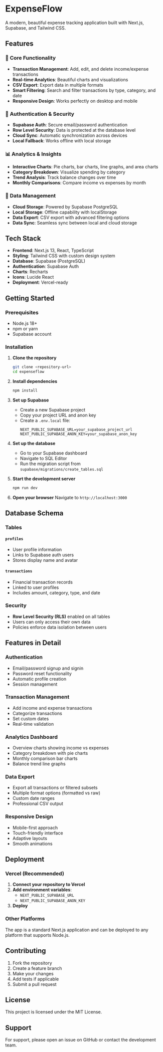 # ExpenseFlow

A modern, beautiful expense tracking application built with Next.js, Supabase, and Tailwind CSS.

## Features

### 🚀 **Core Functionality**
- **Transaction Management**: Add, edit, and delete income/expense transactions
- **Real-time Analytics**: Beautiful charts and visualizations
- **CSV Export**: Export data in multiple formats
- **Smart Filtering**: Search and filter transactions by type, category, and date
- **Responsive Design**: Works perfectly on desktop and mobile

### 🔐 **Authentication & Security**
- **Supabase Auth**: Secure email/password authentication
- **Row Level Security**: Data is protected at the database level
- **Cloud Sync**: Automatic synchronization across devices
- **Local Fallback**: Works offline with local storage

### 📊 **Analytics & Insights**
- **Interactive Charts**: Pie charts, bar charts, line graphs, and area charts
- **Category Breakdown**: Visualize spending by category
- **Trend Analysis**: Track balance changes over time
- **Monthly Comparisons**: Compare income vs expenses by month

### 💾 **Data Management**
- **Cloud Storage**: Powered by Supabase PostgreSQL
- **Local Storage**: Offline capability with localStorage
- **Data Export**: CSV export with advanced filtering options
- **Data Sync**: Seamless sync between local and cloud storage

## Tech Stack

- **Frontend**: Next.js 13, React, TypeScript
- **Styling**: Tailwind CSS with custom design system
- **Database**: Supabase (PostgreSQL)
- **Authentication**: Supabase Auth
- **Charts**: Recharts
- **Icons**: Lucide React
- **Deployment**: Vercel-ready

## Getting Started

### Prerequisites

- Node.js 18+ 
- npm or yarn
- Supabase account

### Installation

1. **Clone the repository**
   ```bash
   git clone <repository-url>
   cd expenseflow
   ```

2. **Install dependencies**
   ```bash
   npm install
   ```

3. **Set up Supabase**
   - Create a new Supabase project
   - Copy your project URL and anon key
   - Create a `.env.local` file:
     ```env
     NEXT_PUBLIC_SUPABASE_URL=your_supabase_project_url
     NEXT_PUBLIC_SUPABASE_ANON_KEY=your_supabase_anon_key
     ```

4. **Set up the database**
   - Go to your Supabase dashboard
   - Navigate to SQL Editor
   - Run the migration script from `supabase/migrations/create_tables.sql`

5. **Start the development server**
   ```bash
   npm run dev
   ```

6. **Open your browser**
   Navigate to `http://localhost:3000`

## Database Schema

### Tables

#### `profiles`
- User profile information
- Links to Supabase auth users
- Stores display name and avatar

#### `transactions`
- Financial transaction records
- Linked to user profiles
- Includes amount, category, type, and date

### Security

- **Row Level Security (RLS)** enabled on all tables
- Users can only access their own data
- Policies enforce data isolation between users

## Features in Detail

### Authentication
- Email/password signup and signin
- Password reset functionality
- Automatic profile creation
- Session management

### Transaction Management
- Add income and expense transactions
- Categorize transactions
- Set custom dates
- Real-time validation

### Analytics Dashboard
- Overview charts showing income vs expenses
- Category breakdown with pie charts
- Monthly comparison bar charts
- Balance trend line graphs

### Data Export
- Export all transactions or filtered subsets
- Multiple format options (formatted vs raw)
- Custom date ranges
- Professional CSV output

### Responsive Design
- Mobile-first approach
- Touch-friendly interface
- Adaptive layouts
- Smooth animations

## Deployment

### Vercel (Recommended)

1. **Connect your repository to Vercel**
2. **Add environment variables**:
   - `NEXT_PUBLIC_SUPABASE_URL`
   - `NEXT_PUBLIC_SUPABASE_ANON_KEY`
3. **Deploy**

### Other Platforms

The app is a standard Next.js application and can be deployed to any platform that supports Node.js.

## Contributing

1. Fork the repository
2. Create a feature branch
3. Make your changes
4. Add tests if applicable
5. Submit a pull request

## License

This project is licensed under the MIT License.

## Support

For support, please open an issue on GitHub or contact the development team.
